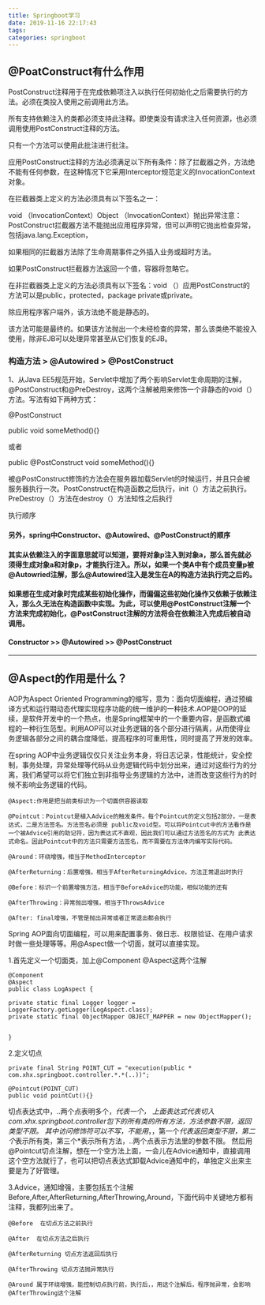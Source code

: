 ```yaml
---
title: Springboot学习
date: 2019-11-16 22:17:43
tags: 
categories: springboot
---
```


<!-- more -->

## @PoatConstruct有什么作用

PostConstruct注释用于在完成依赖项注入以执行任何初始化之后需要执行的方法。必须在类投入使用之前调用此方法。

<!--more-->

所有支持依赖注入的类都必须支持此注释。即使类没有请求注入任何资源，也必须调用使用PostConstruct注释的方法。

只有一个方法可以使用此批注进行批注。

应用PostConstruct注释的方法必须满足以下所有条件：除了拦截器之外，方法绝不能有任何参数，在这种情况下它采用Interceptor规范定义的InvocationContext对象。

在拦截器类上定义的方法必须具有以下签名之一：

void <METHOD>（InvocationContext）Object <METHOD>（InvocationContext）抛出异常注意：
PostConstruct拦截器方法不能抛出应用程序异常，但可以声明它抛出检查异常，包括java.lang.Exception，

如果相同的拦截器方法除了生命周期事件之外插入业务或超时方法。

如果PostConstruct拦截器方法返回一个值，容器将忽略它。

在非拦截器类上定义的方法必须具有以下签名：void <METHOD>（）应用PostConstruct的方法可以是public，protected，package private或private。

除应用程序客户端外，该方法绝不能是静态的。

该方法可能是最终的。如果该方法抛出一个未经检查的异常，那么该类绝不能投入使用，除非EJB可以处理异常甚至从它们恢复的EJB。

### 构造方法 > @Autowired > @PostConstruct

1、从Java EE5规范开始，Servlet中增加了两个影响Servlet生命周期的注解，@PostConstruct和@PreDestroy，这两个注解被用来修饰一个非静态的void（）方法。写法有如下两种方式：

@PostConstruct

public void someMethod(){}

或者

public @PostConstruct void someMethod(){}

被@PostConstruct修饰的方法会在服务器加载Servlet的时候运行，并且只会被服务器执行一次。PostConstruct在构造函数之后执行，init（）方法之前执行。PreDestroy（）方法在destroy（）方法知性之后执行

执行顺序

#### 另外，spring中Constructor、@Autowired、@PostConstruct的顺序

#### 其实从依赖注入的字面意思就可以知道，要将对象p注入到对象a，那么首先就必须得生成对象a和对象p，才能执行注入。所以，如果一个类A中有个成员变量p被@Autowried注解，那么@Autowired注入是发生在A的构造方法执行完之后的。

#### 如果想在生成对象时完成某些初始化操作，而偏偏这些初始化操作又依赖于依赖注入，那么久无法在构造函数中实现。为此，可以使用@PostConstruct注解一个方法来完成初始化，@PostConstruct注解的方法将会在依赖注入完成后被自动调用。

#### Constructor >> @Autowired >> @PostConstruct

---

## @Aspect的作用是什么？

AOP为Aspect Oriented Programming的缩写，意为：面向切面编程，通过预编译方式和运行期动态代理实现程序功能的统一维护的一种技术.AOP是OOP的延续，是软件开发中的一个热点，也是Spring框架中的一个重要内容，是函数式编程的一种衍生范型。利用AOP可以对业务逻辑的各个部分进行隔离，从而使得业务逻辑各部分之间的耦合度降低，提高程序的可重用性，同时提高了开发的效率。

在spring AOP中业务逻辑仅仅只关注业务本身，将日志记录，性能统计，安全控制，事务处理，异常处理等代码从业务逻辑代码中划分出来，通过对这些行为的分离，我们希望可以将它们独立到非指导业务逻辑的方法中，进而改变这些行为的时候不影响业务逻辑的代码。


	@Aspect:作用是把当前类标识为一个切面供容器读取
	 
	@Pointcut：Pointcut是植入Advice的触发条件。每个Pointcut的定义包括2部分，一是表达式，二是方法签名。方法签名必须是 public及void型。可以将Pointcut中的方法看作是一个被Advice引用的助记符，因为表达式不直观，因此我们可以通过方法签名的方式为 此表达式命名。因此Pointcut中的方法只需要方法签名，而不需要在方法体内编写实际代码。
	
	@Around：环绕增强，相当于MethodInterceptor
	
	@AfterReturning：后置增强，相当于AfterReturningAdvice，方法正常退出时执行
	
	@Before：标识一个前置增强方法，相当于BeforeAdvice的功能，相似功能的还有
	
	@AfterThrowing：异常抛出增强，相当于ThrowsAdvice
	
	@After: final增强，不管是抛出异常或者正常退出都会执行



Spring AOP面向切面编程，可以用来配置事务、做日志、权限验证、在用户请求时做一些处理等等。用@Aspect做一个切面，就可以直接实现。

1.首先定义一个切面类，加上@Component  @Aspect这两个注解   

	@Component
	@Aspect
	public class LogAspect {
	
	private static final Logger logger = LoggerFactory.getLogger(LogAspect.class);
	private static final ObjectMapper OBJECT_MAPPER = new ObjectMapper();


	}
2.定义切点     

	private final String POINT_CUT = "execution(public * com.xhx.springboot.controller.*.*(..))";
	
	@Pointcut(POINT_CUT)
	public void pointCut(){}
切点表达式中，..两个点表明多个，*代表一个，  上面表达式代表切入com.xhx.springboot.controller包下的所有类的所有方法，方法参数不限，返回类型不限。  其中访问修饰符可以不写，不能用*，，第一个*代表返回类型不限，第二个*表示所有类，第三个*表示所有方法，..两个点表示方法里的参数不限。  然后用@Pointcut切点注解，想在一个空方法上面，一会儿在Advice通知中，直接调用这个空方法就行了，也可以把切点表达式卸载Advice通知中的，单独定义出来主要是为了好管理。

3.Advice，通知增强，主要包括五个注解Before,After,AfterReturning,AfterThrowing,Around，下面代码中关键地方都有注释，我都列出来了。

	@Before  在切点方法之前执行
	
	@After  在切点方法之后执行
	
	@AfterReturning 切点方法返回后执行
	
	@AfterThrowing 切点方法抛异常执行
	
	@Around 属于环绕增强，能控制切点执行前，执行后，，用这个注解后，程序抛异常，会影响@AfterThrowing这个注解